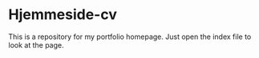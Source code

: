 # Hjemmeside-cv

This is a repository for my portfolio homepage.
Just open the index file to look at the page.
